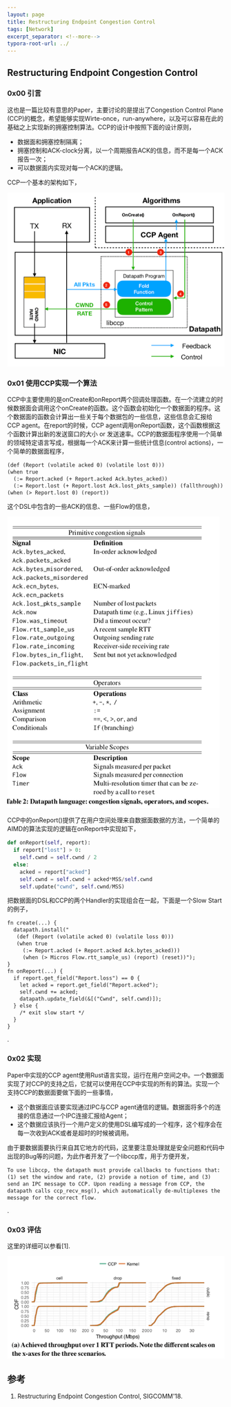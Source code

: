 ```yaml
---
layout: page
title: Restructuring Endpoint Congestion Control
tags: [Network]
excerpt_separator: <!--more-->
typora-root-url: ../
---
```


## Restructuring Endpoint Congestion Control

### 0x00 引言

  这也是一篇比较有意思的Paper，主要讨论的是提出了Congestion Control Plane (CCP)的概念，希望能够实现Wirte-once，run-anywhere，以及可以容易在此的基础之上实现新的拥塞控制算法。CCP的设计中按照下面的设计原则，

* 数据面和拥塞控制隔离；
* 拥塞控制和ACK-clock分离，以一个周期报告ACK的信息，而不是每一个ACK报告一次；
* 可以数据面内实现对每一个ACK的逻辑。

CCP一个基本的架构如下，

![ccp-arch](/assets/images/ccp-arch.png)



### 0x01 使用CCP实现一个算法

  CCP中主要使用的是onCreate和onReport两个回调处理函数。在一个流建立的时候数据面会调用这个onCreate的函数。这个函数会初始化一个数据面的程序。这个数据面的函数会计算出一些关于每个数据包的一些信息，这些信息会汇报给CCP agent。在report的时候，CCP agent调用onReport函数，这个函数根据这个函数计算出新的发送窗口的大小 or 发送速率。CCP的数据面程序使用一个简单的领域特定语言写成，根据每一个ACK来计算一些统计信息(control actions)，一个简单的数据面程序，

```
(def (Report (volatile acked 0) (volatile lost 0))) 
(when true
  (:= Report.acked (+ Report.acked Ack.bytes_acked))
  (:= Report.lost (+ Report.lost Ack.lost_pkts_sample)) (fallthrough))
(when (> Report.lost 0) (report))
```

这个DSL中包含的一些ACK的信息、一些Flow的信息，

![ccp-dsl](/assets/images/ccp-dsl.png)

CCP中的onReport()提供了在用户空间处理来自数据面数据的方法，一个简单的AIMD的算法实现的逻辑在onReport中实现如下，

```python
def onReport(self, report): 
  if report["lost"] > 0:
    self.cwnd = self.cwnd / 2 
  else:
    acked = report["acked"]
    self.cwnd = self.cwnd + acked*MSS/self.cwnd 
    self.update("cwnd", self.cwnd/MSS)
```

把数据面的DSL和CCP的两个Handler的实现组合在一起，下面是一个Slow Start的例子，

```
fn create(...) {
  datapath.install("
   (def (Report (volatile acked 0) (volatile loss 0))) 
   (when true
     (:= Report.acked (+ Report.acked Ack.bytes_acked))) 
     (when (> Micros Flow.rtt_sample_us) (report) (reset))");
}
fn onReport(...) {
  if report.get_field("Report.loss") == 0 {
    let acked = report.get_field("Report.acked"); 
    self.cwnd += acked;
    datapath.update_field(&[("Cwnd", self.cwnd)]);
  } else { 
    /* exit slow start */ 
  } 
}
```

.

### 0x02 实现

  Paper中实现的CCP agent使用Rust语言实现，运行在用户空间之中。一个数据面实现了对CCP的支持之后，它就可以使用在CCP中实现的所有的算法。实现一个支持CCP的数据面要做下面的一些事情，

* 这个数据面应该要实现通过IPC与CCP agent通信的逻辑。数据面将多个的连接的信息通过一个IPC连接汇报给Agent；
* 这个数据应该执行一个用户定义的使用DSL编写成的一个程序，这个程序会在每一次收到ACK或者是超时的时候被调用。

由于要数据面要执行来自其它地方的代码，这里要注意处理就是安全问题和代码中出现的Bug等的问题，为此作者开发了一个libccp库，用于方便开发，

```
To use libccp, the datapath must provide callbacks to functions that: (1) set the window and rate, (2) provide a notion of time, and (3) send an IPC message to CCP. Upon reading a message from CCP, the datapath calls ccp_recv_msg(), which automatically de-multiplexes the message for the correct flow. 
```

.

### 0x03 评估

 这里的详细可以参看[1].

![ccp-perf](/assets/images/ccp-perf.png)

## 参考

1. Restructuring Endpoint Congestion Control, SIGCOMM'18.

